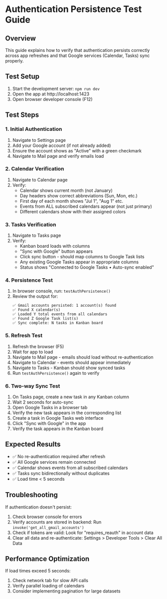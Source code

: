 # Authentication Persistence Test Guide

## Overview
This guide explains how to verify that authentication persists correctly across app refreshes and that Google services (Calendar, Tasks) sync properly.

## Test Setup
1. Start the development server: `npm run dev`
2. Open the app at http://localhost:1423
3. Open browser developer console (F12)

## Test Steps

### 1. Initial Authentication
1. Navigate to Settings page
2. Add your Google account (if not already added)
3. Ensure the account shows as "Active" with a green checkmark
4. Navigate to Mail page and verify emails load

### 2. Calendar Verification
1. Navigate to Calendar page
2. Verify:
   - Calendar shows current month (not January)
   - Day headers show correct abbreviations (Sun, Mon, etc.)
   - First day of each month shows "Jul 1", "Aug 1" etc.
   - Events from ALL subscribed calendars appear (not just primary)
   - Different calendars show with their assigned colors

### 3. Tasks Verification
1. Navigate to Tasks page
2. Verify:
   - Kanban board loads with columns
   - "Sync with Google" button appears
   - Click sync button - should map columns to Google Task lists
   - Any existing Google Tasks appear in appropriate columns
   - Status shows "Connected to Google Tasks • Auto-sync enabled"

### 4. Persistence Test
1. In browser console, run: `testAuthPersistence()`
2. Review the output for:
   ```
   ✅ Gmail accounts persisted: 1 account(s) found
   ✅ Found X calendar(s)
   ✅ Loaded Y total events from all calendars
   ✅ Found Z Google Task list(s)
   ✅ Sync complete: N tasks in Kanban board
   ```

### 5. Refresh Test
1. Refresh the browser (F5)
2. Wait for app to load
3. Navigate to Mail page - emails should load without re-authentication
4. Navigate to Calendar - events should appear immediately
5. Navigate to Tasks - Kanban should show synced tasks
6. Run `testAuthPersistence()` again to verify

### 6. Two-way Sync Test
1. On Tasks page, create a new task in any Kanban column
2. Wait 2 seconds for auto-sync
3. Open Google Tasks in a browser tab
4. Verify the new task appears in the corresponding list
5. Create a task in Google Tasks web interface
6. Click "Sync with Google" in the app
7. Verify the task appears in the Kanban board

## Expected Results
- ✅ No re-authentication required after refresh
- ✅ All Google services remain connected
- ✅ Calendar shows events from all subscribed calendars
- ✅ Tasks sync bidirectionally without duplicates
- ✅ Load time < 5 seconds

## Troubleshooting
If authentication doesn't persist:
1. Check browser console for errors
2. Verify accounts are stored in backend: Run `invoke('get_all_gmail_accounts')`
3. Check if tokens are valid: Look for "requires_reauth" in account data
4. Clear all data and re-authenticate: Settings > Developer Tools > Clear All Data

## Performance Optimization
If load times exceed 5 seconds:
1. Check network tab for slow API calls
2. Verify parallel loading of calendars
3. Consider implementing pagination for large datasets